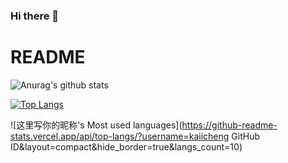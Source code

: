### Hi there 👋


# README

![Anurag's github stats](https://github-readme-stats.vercel.app/api?username=kaiicheng)

<!-- ![Top Langs](https://github-readme-stats.vercel.app/api/top-langs/?username=kaiicheng) -->

<!-- [![Top Langs](https://github-readme-stats.vercel.app/api/top-langs/?username=anuraghazra)](https://github.com/anuraghazra/github-readme-stats) -->

[![Top Langs](https://github-readme-stats.vercel.app/api/top-langs/?username=anuraghazra&layout=compact)](https://github.com/anuraghazra/github-readme-stats)

![这里写你的昵称's Most used languages](https://github-readme-stats.vercel.app/api/top-langs/?username=kaiicheng GitHub ID&layout=compact&hide_border=true&langs_count=10)


<!--
**kaiicheng/kaiicheng** is a ✨ _special_ ✨ repository because its `README.md` (this file) appears on your GitHub profile.

Here are some ideas to get you started:

- 🔭 I’m currently working on ...
- 🌱 I’m currently learning ...
- 👯 I’m looking to collaborate on ...
- 🤔 I’m looking for help with ...
- 💬 Ask me about ...
- 📫 How to reach me: ...
- 😄 Pronouns: ...
- ⚡ Fun fact: ...
-->
